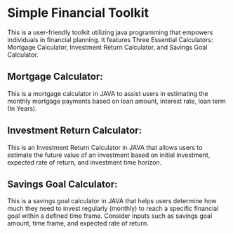 # Simple Financial Toolkit
This is a user-friendly toolkit utilizing java programming that empowers individuals in financial planning.
It features Three Essential Calculators: Mortgage Calculator, Investment Return Calculator, and Savings Goal Calculator.
## Mortgage Calculator:
This is a mortgage calculator in JAVA to assist users in estimating the monthly mortgage payments based on loan amount, interest rate, loan term (In Years).
## Investment Return Calculator:
This is an Investment Return Calculator in JAVA that allows users to estimate the future value of an investment based on initial investment, expected rate of return, and investment time horizon.
## Savings Goal Calculator:
This is a savings goal calculator in JAVA that helps users determine how much they need to invest regularly (monthly) to reach a specific financial goal within a defined time frame. Consider inputs such as savings goal amount, time frame, and expected rate of return.
